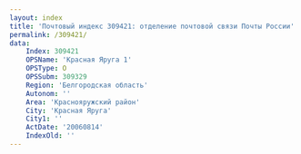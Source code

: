 ```yaml
---
layout: index
title: 'Почтовый индекс 309421: отделение почтовой связи Почты России'
permalink: /309421/
data:
    Index: 309421
    OPSName: 'Красная Яруга 1'
    OPSType: О
    OPSSubm: 309329
    Region: 'Белгородская область'
    Autonom: ''
    Area: 'Краснояружский район'
    City: 'Красная Яруга'
    City1: ''
    ActDate: '20060814'
    IndexOld: ''
---
```

